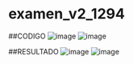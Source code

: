 # examen_v2_1294
##CODIGO
![image](https://github.com/user-attachments/assets/57ed4b00-00e6-405f-8312-105ce1d90c42)
![image](https://github.com/user-attachments/assets/5fac7105-d70d-4c22-a590-d861ea330d48)

##RESULTADO
![image](https://github.com/user-attachments/assets/ab1f8135-52c2-44a2-9316-9f002d15b50c)
![image](https://github.com/user-attachments/assets/67bb2730-09f2-455a-ba5f-ebe92da0815e)




